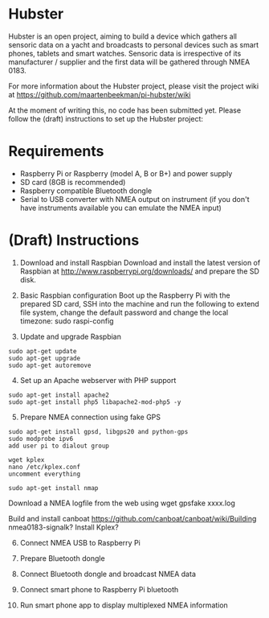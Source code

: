 Hubster
======

Hubster is an open project, aiming to build a device which gathers all sensoric data on a yacht and broadcasts to personal devices such as smart phones, tablets and smart watches. Sensoric data is irrespective of its manufacturer / supplier and the first data will be gathered through NMEA 0183.

For more information about the Hubster project, please visit the project wiki at https://github.com/maartenbeekman/pi-hubster/wiki

At the moment of writing this, no code has been submitted yet. Please follow the (draft) instructions to set up the Hubster project:

Requirements
============
- Raspberry Pi or Raspberry (model A, B or B+) and power supply
- SD card (8GB is recommended)
- Raspberry compatible Bluetooth dongle
- Serial to USB converter with NMEA output on instrument (if you don't have instruments available you can emulate the NMEA input)

(Draft) Instructions
====================
1. Download and install Raspbian
Download and install the latest version of Raspbian at http://www.raspberrypi.org/downloads/ and prepare the SD disk.

2. Basic Raspbian configuration
Boot up the Raspberry Pi with the prepared SD card, SSH into the machine and run the following to extend file system, change the default password and change the local timezone: sudo raspi-config

3. Update and upgrade Raspbian
```
sudo apt-get update
sudo apt-get upgrade
sudo apt-get autoremove
```

4. Set up an Apache webserver with PHP support
```
sudo apt-get install apache2
sudo apt-get install php5 libapache2-mod-php5 -y
```

5. Prepare NMEA connection using fake GPS
```
sudo apt-get install gpsd, libgps20 and python-gps
sudo modprobe ipv6
add user pi to dialout group

wget kplex
nano /etc/kplex.conf
uncomment everything

sudo apt-get install nmap

```

Download a NMEA logfile from the web using wget
gpsfake xxxx.log


Build and install canboat https://github.com/canboat/canboat/wiki/Building
nmea0183-signalk?
Install Kplex?

6. Connect NMEA USB to Raspberry Pi

7. Prepare Bluetooth dongle

8. Connect Bluetooth dongle and broadcast NMEA data

9. Connect smart phone to Raspberry Pi bluetooth

10. Run smart phone app to display multiplexed NMEA information
